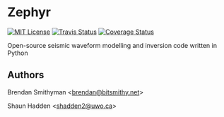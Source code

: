 # Zephyr

[![MIT License](https://img.shields.io/badge/license-MIT-blue.svg)](https://github.com/uwoseis/zephyr/blob/master/LICENSE)
[![Travis Status](https://travis-ci.org/uwoseis/zephyr.svg?branch=master)](https://travis-ci.org/uwoseis/zephyr)
[![Coverage Status](https://coveralls.io/repos/uwoseis/zephyr/badge.svg?branch=master&service=github)](https://coveralls.io/github/uwoseis/zephyr?branch=master)

Open-source seismic waveform modelling and inversion code written in Python

## Authors

Brendan Smithyman <[brendan@bitsmithy.net](mailto:brendan@bitsmithy.net)>

Shaun Hadden <[shadden2@uwo.ca](mailto:shadden2@uwo.ca)>
